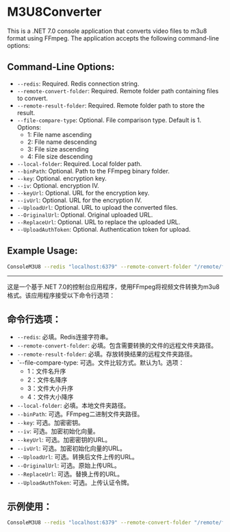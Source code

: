 # M3U8Converter
This is a .NET 7.0 console application that converts video files to m3u8 format using FFmpeg. The application accepts the following command-line options: 
## Command-Line Options:  
- `--redis`: Required. Redis connection string.  
- `--remote-convert-folder`: Required. Remote folder path containing files to convert.
- `--remote-result-folder`: Required. Remote folder path to store the result.
- `--file-compare-type`: Optional. File comparison type. Default is 1. Options:
  - 1: File name ascending
  - 2: File name descending
  - 3: File size ascending
  - 4: File size descending
- `--local-folder`: Required. Local folder path.
- `--binPath`: Optional. Path to the FFmpeg binary folder.
- `--key`: Optional. encryption key.
- `--iv`: Optional. encryption IV.
- `--keyUrl`: Optional. URL for the encryption key.
- `--ivUrl`: Optional. URL for the encryption IV.
- `--UploadUrl`: Optional. URL to upload the converted files.
- `--OriginalUrl`: Optional. Original uploaded URL.
- `--ReplaceUrl`: Optional. URL to replace the uploaded URL.
- `--UploadAuthToken`: Optional. Authentication token for upload.

## Example Usage:
```bash
ConsoleM3U8 --redis "localhost:6379" --remote-convert-folder "/remote/folder" --remote-result-folder "/remote/result" --local-folder "/local/folder" --binPath "/path/to/ffmpeg" --UploadUrl "http://upload.url"
```

---


这是一个基于.NET 7.0的控制台应用程序，使用FFmpeg将视频文件转换为m3u8格式。该应用程序接受以下命令行选项：

## 命令行选项：
- `--redis`: 必填。Redis连接字符串。
- `--remote-convert-folder`: 必填。包含需要转换的文件的远程文件夹路径。
- `--remote-result-folder`: 必填。存放转换结果的远程文件夹路径。
- `--file-compare-type: 可选。文件比较方式。默认为1。选项：
  - 1：文件名升序
  - 2：文件名降序
  - 3：文件大小升序
  - 4：文件大小降序
- `--local-folder`: 必填。本地文件夹路径。
- `--binPath`: 可选。FFmpeg二进制文件夹路径。
- `--key`: 可选。加密密钥。
- `--iv`: 可选。加密初始化向量。
- `--keyUrl`: 可选。加密密钥的URL。
- `--ivUrl`: 可选。加密初始化向量的URL。
- `--UploadUrl`: 可选。转换后文件上传的URL。
- `--OriginalUrl`: 可选。原始上传URL。
- `--ReplaceUrl`: 可选。替换上传的URL。
- `--UploadAuthToken`: 可选。上传认证令牌。
## 示例使用：
```bash
ConsoleM3U8 --redis "localhost:6379" --remote-convert-folder "/remote/folder" --remote-result-folder "/remote/result" --local-folder "/local/folder" --binPath "/path/to/ffmpeg" --UploadUrl "http://upload.url"
```
